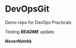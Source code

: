 # DevOpsGit
Demo repo for DevOps Practicals


Testing ___README___ update.<br> 


***NeverNotrbk***

